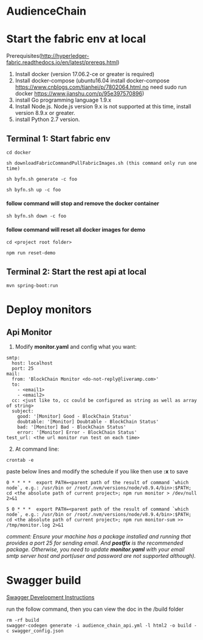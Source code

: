 # AudienceChain

# Start the fabric env at local
Prerequisites(http://hyperledger-fabric.readthedocs.io/en/latest/prereqs.html)
1. Install docker (version 17.06.2-ce or greater is required)
2. Install docker-compose
    (ubuntu16.04 install docker-compose https://www.cnblogs.com/tianhei/p/7802064.html,no need sudo run docker https://www.jianshu.com/p/95e397570896)
3. install Go programming language 1.9.x
4. Install Node.js. Node.js version 9.x is not supported at this time, install version 8.9.x or greater.
5. install Python 2.7 version.


## Terminal 1: Start fabric env
```
cd docker

sh downloadFabricCommandPullFabricImages.sh (this command only run one time)

sh byfn.sh generate -c foo

sh byfn.sh up -c foo
```

####  follow command will stop and remove the docker container
``` 
sh byfn.sh down -c foo 
```

####  follow command will reset all docker images for demo
``` 
cd <project root folder>

npm run reset-demo
```

## Terminal 2: Start the rest api at local
``` 
mvn spring-boot:run 
```

# Deploy monitors

## Api Monitor

1. Modify __monitor.yaml__ and config what you want:

```
smtp:
  host: localhost
  port: 25
mail:
  from: 'BlockChain Monitor <do-not-reply@liveramp.com>'
  to: 
    - <email1>
    - <email2>
  cc: <just like to, cc could be configured as string as well as array of string>
  subject:
    good: '[Monitor] Good - BlockChain Status'
    doubtable: '[Monitor] Doubtable - BlockChain Status'
    bad: '[Monitor] Bad - BlockChain Status'
    error: '[Monitor] Error - BlockChain Status'
test_url: <the url monitor run test on each time>
```

2. At command line:

```
crontab -e
```
paste below lines and modify the schedule if you like then use **:x** to save
```
0 * * * *  export PATH=<parent path of the result of command `which node`, e.g.: /usr/bin or /root/.nvm/versions/node/v8.9.4/bin>:$PATH; cd <the absolute path of current project>; npm run monitor > /dev/null 2>&1

5 0 * * *  export PATH=<parent path of the result of command `which node`, e.g.: /usr/bin or /root/.nvm/versions/node/v8.9.4/bin>:$PATH; cd <the absolute path of current project>; npm run monitor-sum >> /tmp/monitor.log 2>&1
```

*comment: Ensure your machine has a package installed and running that provides a port 25 for sending email. And __postfix__ is the recommended package.  Otherwise, you need to update __monitor.yaml__ with your email smtp server host and port(user and password are not supported although).*


# Swagger build

<p><a href="/SWAGGER.md" title="Swagger Development Instructions">Swagger Development Instructions</a></p>

run the follow command, then you can view the doc in the /build folder

```
rm -rf build
swagger-codegen generate -i audience_chain_api.yml -l html2 -o build -c swagger_config.json
```

